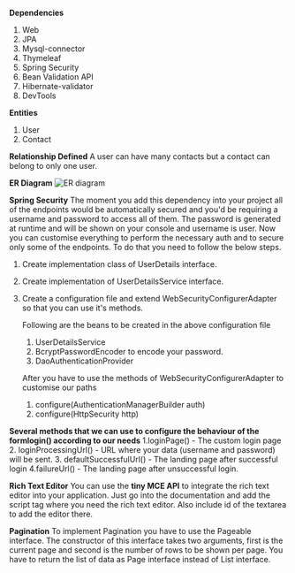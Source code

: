 **Dependencies**
1. Web
2. JPA
3. Mysql-connector
4. Thymeleaf
5. Spring Security
6. Bean Validation API
7. Hibernate-validator
8. DevTools


**Entities**
1. User
2. Contact

**Relationship Defined**
A user can have many contacts but a contact can belong to only one user.

**ER Diagram**
![ER diagram](https://user-images.githubusercontent.com/74822210/200813064-91017c6e-e251-4590-8725-4e2534ecbbf4.jpg)




**Spring Security**
The moment you add this dependency into your project all of the endpoints would be automatically secured and you'd be requiring a username and password to access all of them. The password is generated at runtime and will be shown on your console and username is user. Now you can customise everything to perform the necessary auth and to secure only some of the endpoints. To do that you need to follow the below steps.

1. Create implementation class of UserDetails interface.
2. Create implementation of UserDetailsService interface.
3. Create a configuration file and extend WebSecurityConfigurerAdapter so that you can use it's methods.
    
    Following are the beans to be created in the above configuration file
      1. UserDetailsService
      2. BcryptPasswordEncoder to encode your password.
      3. DaoAuthenticationProvider
   
   After you have to use the methods of WebSecurityConfigurerAdapter to customise our paths
    1. configure(AuthenticationManagerBuilder auth)
    2. configure(HttpSecurity http)
    
 **Several methods that we can use to configure the behaviour of the formlogin() according to our needs**
 1.loginPage() - The custom login page
 2. loginProcessingUrl() - URL where your data (username and password) will be sent.
 3. defaultSuccessfulUrl() - The landing page after successful login
 4.failureUrl() - The landing page after unsuccessful login.
 
 
 **Rich Text Editor**
 You can use the **tiny MCE API** to integrate the rich text editor into your application. Just go into the documentation and add the script tag where you need the rich text editor. Also include id of the textarea to add the editor there.
 
 
 **Pagination**
To implement Pagination you have to use the Pageable interface. The constructor of this interface takes two arguments, first is the current page and second is the number of rows to be shown per page. You have to return the list of data as Page interface instead of List interface. 

